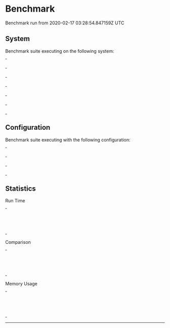 # Benchmark

Benchmark run from 2020-02-17 03:28:54.847159Z UTC

## System

Benchmark suite executing on the following system:

<table style="width: 1%">
  <tr>
    <th style="width: 1%; white-space: nowrap">Operating System</th>
    <td>macOS</td>
  </tr><tr>
    <th style="white-space: nowrap">CPU Information</th>
    <td style="white-space: nowrap">Intel(R) Core(TM) i9-9880H CPU @ 2.30GHz</td>
  </tr><tr>
    <th style="white-space: nowrap">Number of Available Cores</th>
    <td style="white-space: nowrap">16</td>
  </tr><tr>
    <th style="white-space: nowrap">Available Memory</th>
    <td style="white-space: nowrap">32 GB</td>
  </tr><tr>
    <th style="white-space: nowrap">Elixir Version</th>
    <td style="white-space: nowrap">1.7.4</td>
  </tr><tr>
    <th style="white-space: nowrap">Erlang Version</th>
    <td style="white-space: nowrap">22.0</td>
  </tr>
</table>

## Configuration

Benchmark suite executing with the following configuration:

<table style="width: 1%">
  <tr>
    <th style="width: 1%">:time</th>
    <td style="white-space: nowrap">8 s</td>
  </tr><tr>
    <th>:parallel</th>
    <td style="white-space: nowrap">1</td>
  </tr><tr>
    <th>:warmup</th>
    <td style="white-space: nowrap">1 s</td>
  </tr>
</table>

## Statistics


Run Time
<table style="width: 1%">
  <tr>
    <th>Name</th>
    <th style="text-align: right">IPS</th>
    <th style="text-align: right">Average</th>
    <th style="text-align: right">Devitation</th>
    <th style="text-align: right">Median</th>
    <th style="text-align: right">99th&nbsp;%</th>
  </tr>
  <tr>
    <td style="white-space: nowrap">Wallaby</td>
    <td style="white-space: nowrap; text-align: right">5.64</td>
    <td style="white-space: nowrap; text-align: right">177.26 ms</td>
    <td style="white-space: nowrap; text-align: right">±9.45%</td>
    <td style="white-space: nowrap; text-align: right">170.79 ms</td>
    <td style="white-space: nowrap; text-align: right">234.13 ms</td>
  </tr>
  <tr>
    <td style="white-space: nowrap">Hound</td>
    <td style="white-space: nowrap; text-align: right">1.96</td>
    <td style="white-space: nowrap; text-align: right">510.44 ms</td>
    <td style="white-space: nowrap; text-align: right">±14.65%</td>
    <td style="white-space: nowrap; text-align: right">557.55 ms</td>
    <td style="white-space: nowrap; text-align: right">574.58 ms</td>
  </tr>
</table>

Comparison
<table style="width: 1%">
  <tr>
    <th>Name</th>
    <th style="text-align: right">IPS</th>
    <th style="text-align: right">Slower</th>
  <tr>
    <td style="white-space: nowrap">Wallaby</td>
    <td style="white-space: nowrap;text-align: right">5.64</td>
    <td>&nbsp;</td>
  </tr>
  <tr>
    <td style="white-space: nowrap">Hound</td>
    <td style="white-space: nowrap; text-align: right">1.96</td>
    <td style="white-space: nowrap; text-align: right">2.88x</td>
  </tr>
</table>

Memory Usage
<table style="width: 1%">
  <tr>
    <th>Name</th>
    <th style="text-align: right">Memory</th>
      <th style="text-align: right">Factor</th>
  </tr>
  <tr>
    <td style="white-space: nowrap">Wallaby</td>
    <td style="white-space: nowrap">0.85 MB</td>
      <td>&nbsp;</td>
  </tr>
  <tr>
    <td style="white-space: nowrap">Hound</td>
    <td style="white-space: nowrap">1.00 MB</td>
    <td>1.18x</td>
  </tr>
</table>

<hr/>

